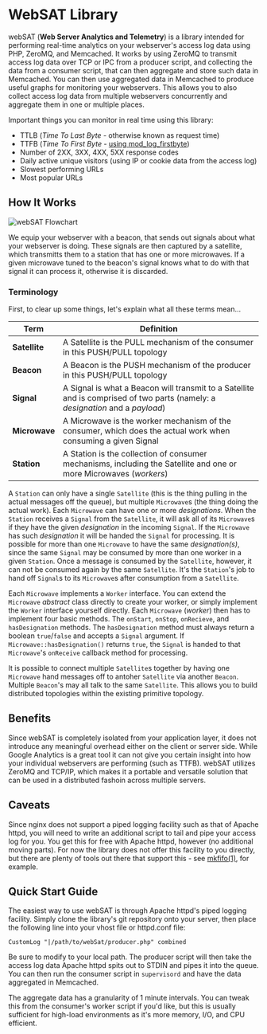 # WebSAT Library

webSAT (__Web Server Analytics and Telemetry__) is a library intended for performing real-time
analytics on your webserver's access log data using PHP, ZeroMQ, and Memcached. It works by using
ZeroMQ to transmit access log data over TCP or IPC from a producer script, and collecting the data
from a consumer script, that can then aggregate and store such data in Memcached. You can then use
aggregated data in Memcached to produce useful graphs for monitoring your webservers. This allows
you to also collect access log data from multiple webservers concurrently and aggregate them in one
or multiple places.

Important things you can monitor in real time using this library:

- TTLB (_Time To Last Byte_ - otherwise known as request time)
- TTFB (_Time To First Byte_ - [using mod_log_firstbyte](https://code.google.com/p/mod-log-firstbyte/))
- Number of 2XX, 3XX, 4XX, 5XX response codes
- Daily active unique visitors (using IP or cookie data from the access log)
- Slowest performing URLs
- Most popular URLs

## How It Works

![webSAT Flowchart](http://i.imgur.com/Y3Isvac.png)

We equip your webserver with a beacon, that sends out signals about what your webserver is doing. These signals are then captured by a satellite, which transmitts them to a station that has one or more microwaves. If a given microwave tuned to the beacon's signal knows what to do with that signal it can process it, otherwise it is discarded.

### Terminology

First, to clear up some things, let's explain what all these terms mean...

Term          | Definition
------------- | -------------
__Satellite__   | A Satellite is the PULL mechanism of the consumer in this PUSH/PULL topology
__Beacon__      | A Beacon is the PUSH mechanism of the producer in this PUSH/PULL topology
__Signal__      | A Signal is what a Beacon will transmit to a Satellite and is comprised of two parts (namely: a _designation_ and a _payload_)
__Microwave__   | A Microwave is the worker mechanism of the consumer, which does the actual work when consuming a given Signal
__Station__     | A Station is the collection of consumer mechanisms, including the Satellite and one or more Microwaves (_workers_)

A `Station` can only have a single `Satellite` (this is the thing pulling in the actual messages off the queue), but multiple `Microwave`s (the thing doing the actual work). Each `Microwave` can have one or more _designations_. When the `Station` receives a `Signal` from the `Satellite`, it will ask all of its `Microwave`s if they have the given _designation_ in the incoming `Signal`. If the `Microwave` has such _designation_ it will be handed the `Signal` for processing. It is possible for more than one `Microwave` to have the same _designation(s)_, since the same `Signal` may be consumed by more than one worker in a given `Station`. Once a message is consumed by the `Satellite`, however, it can not be consumed again by the same `Satellite`. It's the `Station`'s job to hand off `Signal`s to its `Microwave`s after consumption from a `Satellite`.

Each `Microwave` implements a `Worker` interface. You can extend the `Microwave` _abstract_ class directly to create your worker, or simply implement the `Worker` interface yourself directly. Each `Microwave` (_worker_) then has to implement four basic methods. The `onStart`, `onStop`, `onRecieve`, and `hasDesignation` methods. The `hasDesignation` method must always return a boolean `true`/`false` and accepts a `Signal` argument. If `Microwave::hasDesignation()` returns `true`, the `Signal` is handed to that `Microwave`'s `onReceive` callback method for processing.

It is possible to connect multiple `Satellite`s together by having one `Microwave` hand messages off to antoher `Satellite` via another `Beacon`. Multiple `Beacon`'s may all talk to the same `Satellite`. This allows you to build distributed topologies within the existing primitive topology.

## Benefits

Since webSAT is completely isolated from your application layer, it does not introduce any meaningful overhead either on the client or server side. While Google Analytics is a great tool it can not give you certain insight into how your individual webservers are performing (such as TTFB). webSAT utilizes ZeroMQ and TCP/IP, which makes it a portable and versatile solution that can be used in a distributed fashoin across multiple servers.

## Caveats

Since nginx does not support a piped logging facility such as that of Apache httpd, you will need to write an additional script to tail and pipe your access log for you. You get this for free with Apache httpd, however (no additional moving parts). For now the library does not offer this facility to you directly, but there are plenty of tools out there that support this - see [mkfifo(1)](http://linux.die.net/man/3/mkfifo), for example.

## Quick Start Guide

The easiest way to use webSAT is through Apache httpd's piped logging facility. Simply clone the
library's git repository onto your server, then place the following line into your vhost file or
httpd.conf file:

`CustomLog "|/path/to/webSat/producer.php" combined`

Be sure to modify to your local path. The producer script will then take the access log data Apache
httpd spits out to STDIN and pipes it into the queue. You can then run the consumer script in
`supervisord` and have the data aggregated in Memcached.

The aggregate data has a granularity of 1 minute intervals. You can tweak this from the consumer's
worker script if you'd like, but this is usually sufficient for high-load environments as it's more
memory, I/O, and CPU efficient.
